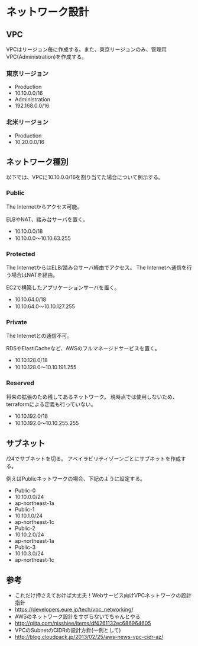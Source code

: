 # ネットワーク設計

## VPC

VPCはリージョン毎に作成する。また、東京リージョンのみ、管理用VPC(Administration)を作成する。

### 東京リージョン

* Production
 * 10.10.0.0/16
* Administration
 * 192.168.0.0/16

### 北米リージョン

* Production
 * 10.20.0.0/16


## ネットワーク種別

以下では、VPCに10.10.0.0/16を割り当てた場合について例示する。

### Public

The Internetからアクセス可能。

ELBやNAT、踏み台サーバを置く。

* 10.10.0.0/18
* 10.10.0.0〜10.10.63.255

### Protected

The InternetからはELB/踏み台サーバ経由でアクセス。
The Internetへ通信を行う場合はNATを経由。

EC2で構築したアプリケーションサーバを置く。

* 10.10.64.0/18
* 10.10.64.0～10.10.127.255

### Private

The Internetとの通信不可。

RDSやElastiCacheなど、AWSのフルマネージドサービスを置く。

* 10.10.128.0/18
* 10.10.128.0～10.10.191.255

### Reserved

将来の拡張のため残してあるネットワーク。
現時点では使用しないため、terraformによる定義も行っていない。

* 10.10.192.0/18
* 10.10.192.0～10.10.255.255


## サブネット

/24でサブネットを切る。
アベイラビリティゾーンごとにサブネットを作成する。

例えばPublicネットワークの場合、下記のように設定する。

* Public-0
 * 10.10.0.0/24
 * ap-northeast-1a
* Public-1
 * 10.10.1.0/24
 * ap-northeast-1c
* Public-2
 * 10.10.2.0/24
 * ap-northeast-1a
* Public-3
 * 10.10.3.0/24
 * ap-northeast-1c

## 参考

* これだけ押さえておけば大丈夫！Webサービス向けVPCネットワークの設計指針
 * https://developers.eure.jp/tech/vpc_networking/
* AWSのネットワーク設計をサボらないでちゃんとやる
 * http://qiita.com/nisshiee/items/df4261132ec686964605
* VPCのSubnetのCIDRの設計方針(一例として)
 * http://blog.cloudpack.jp/2013/02/25/aws-news-vpc-cidr-az/

